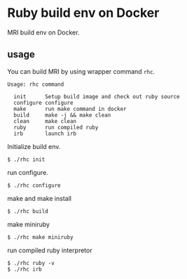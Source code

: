 # Ruby build env on Docker

MRI build env on Docker.

## usage

You can build MRI by using wrapper command `rhc`.


```
Usage: rhc command

  init      Setup build image and check out ruby source
  configure configure
  make      run make command in docker
  build     make -j && make clean
  clean     make clean
  ruby      run compiled ruby
  irb       launch irb
```

Initialize build env.

```
$ ./rhc init
```

run configure.

```
$ ./rhc configure
```

make and make install

```
$ ./rhc build
```

make miniruby
```
$ ./rhc make miniruby
```

run compiled ruby interpretor

```
$ ./rhc ruby -v
$ ./rhc irb
```



